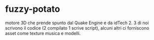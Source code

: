# fuzzy-potato
motore 3D che prende spunto dal Quake Engine e da idTech 2.
3 di noi scrivono il codice (2 compilato 1 scrive script), alcuni altri ci forniscono asset come texture musica e modelli.
